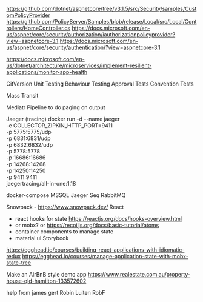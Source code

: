 https://github.com/dotnet/aspnetcore/tree/v3.1.5/src/Security/samples/CustomPolicyProvider
https://github.com/PolicyServer/Samples/blob/release/Local/src/Local/Controllers/HomeController.cs
https://docs.microsoft.com/en-us/aspnet/core/security/authorization/iauthorizationpolicyprovider?view=aspnetcore-3.1
https://docs.microsoft.com/en-us/aspnet/core/security/authentication/?view=aspnetcore-3.1


https://docs.microsoft.com/en-us/dotnet/architecture/microservices/implement-resilient-applications/monitor-app-health

GitVersion
Unit Testing
Behaviour Testing
Approval Tests
Convention Tests

Mass Transit

Mediatr
Pipeline to do paging on output

Jaeger (tracing)
docker run -d --name jaeger \
  -e COLLECTOR_ZIPKIN_HTTP_PORT=9411 \
  -p 5775:5775/udp \
  -p 6831:6831/udp \
  -p 6832:6832/udp \
  -p 5778:5778 \
  -p 16686:16686 \
  -p 14268:14268 \
  -p 14250:14250 \
  -p 9411:9411 \
  jaegertracing/all-in-one:1.18

docker-compose 
  MSSQL
  Jaeger
  Seq
  RabbitMQ

Snowpack - https://www.snowpack.dev/
React
 - react hooks for state https://reactjs.org/docs/hooks-overview.html
 - or mobx? or https://recoiljs.org/docs/basic-tutorial/atoms
 - container components to manage state
 - material ui
Storybook

https://egghead.io/courses/building-react-applications-with-idiomatic-redux
https://egghead.io/courses/manage-application-state-with-mobx-state-tree


Make an AirBnB style demo app
https://www.realestate.com.au/property-house-qld-hamilton-133572602

help from
james
gert
Robin Luiten
RobF